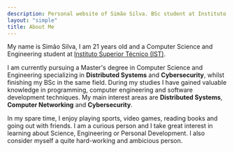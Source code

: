 ```yaml
---
description: Personal website of Simão Silva. BSc student at Instituto Superior Técnico
layout: "simple"
title: About Me
---
```


My name is Simão Silva, I am 21 years old and a Computer Science and Engineering student at [Instituto Superior Técnico (IST)](https://tecnico.ulisboa.pt/en/).
<pr>

I am currently pursuing a Master's degree in Computer Science and Engineering specializing in **Distributed Systems** and **Cybersecurity**, whilst finishing my BSc in the same field. During my studies I have gained valuable knowledge in programming, computer engineering and software development techniques. My main interest areas are **Distributed Systems**, **Computer Networking** and **Cybersecurity**.

<pr>

In my spare time, I enjoy playing sports, video games, reading books and going out with friends. I am a curious person and I take great interest in learning about Science, Engineering or Personal Development. I also consider myself a quite hard-working and ambicious person.

